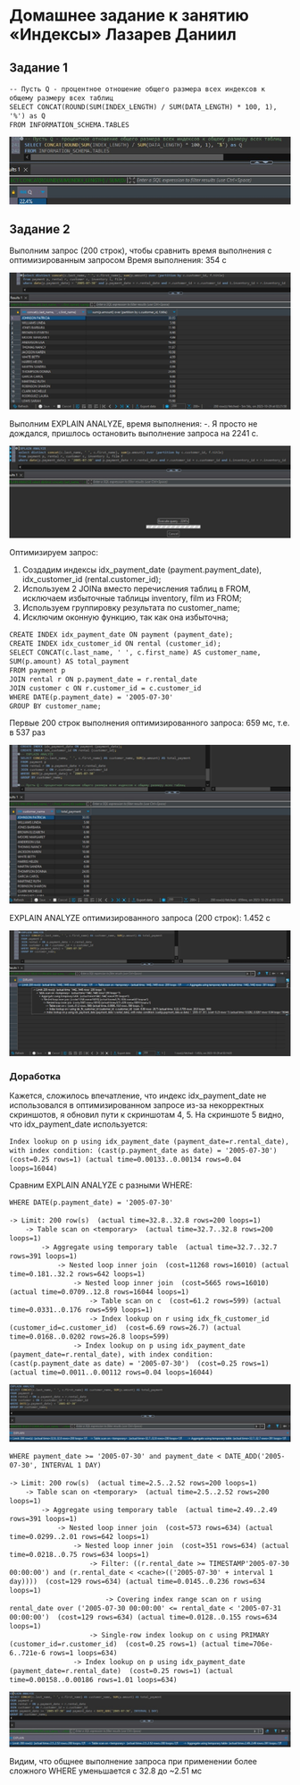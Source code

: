 # Домашнее задание к занятию «Индексы» Лазарев Даниил
## Задание 1

```
-- Пусть Q - процентное отношение общего размера всех индексов к общему размеру всех таблиц
SELECT CONCAT(ROUND(SUM(INDEX_LENGTH) / SUM(DATA_LENGTH) * 100, 1), '%') as Q
FROM INFORMATION_SCHEMA.TABLES
```
![Скриншот-1](https://github.com/n123tw/netology-sysadm-db-is/blob/main/12-05/img/1.jpg)

## Задание 2

Выполним запрос (200 строк), чтобы сравнить время выполнения с оптимизированным запросом
Время выполнения: 354 с

![Скриншот-2](https://github.com/n123tw/netology-sysadm-db-is/blob/main/12-05/img/2.jpg)

Выполним EXPLAIN ANALYZE, время выполнения: -. Я просто не дождался, пришлось остановить выполнение запроса на 2241 с.

![Скриншот-3](https://github.com/n123tw/netology-sysadm-db-is/blob/main/12-05/img/3.jpg)

Оптимизируем запрос:

1) Создадим индексы idx_payment_date (payment.payment_date), idx_customer_id (rental.customer_id);
2) Используем 2 JOINа вместо перечисления таблиц в FROM, исключаем избыточные таблицы inventory, film из FROM;
3) Используем группировку результата по customer_name;
4) Исключим оконную функцию, так как она избыточна;

```
CREATE INDEX idx_payment_date ON payment (payment_date);
CREATE INDEX idx_customer_id ON rental (customer_id);
SELECT CONCAT(c.last_name, ' ', c.first_name) AS customer_name, SUM(p.amount) AS total_payment
FROM payment p
JOIN rental r ON p.payment_date = r.rental_date
JOIN customer c ON r.customer_id = c.customer_id
WHERE DATE(p.payment_date) = '2005-07-30'
GROUP BY customer_name;
```



Первые 200 строк выполнения оптимизированного запроса: 659 мс, т.е. в 537 раз

![Скриншот-4](https://github.com/n123tw/netology-sysadm-db-is/blob/main/12-05/img/4.jpg)

EXPLAIN ANALYZE оптимизированного запроса (200 строк): 1.452 с

![Скриншот-5](https://github.com/n123tw/netology-sysadm-db-is/blob/main/12-05/img/5.jpg)


### Доработка

Кажется, сложилось впечатление, что индекс idx_payment_date не использовался в оптимизированном запросе из-за некорректных скриншотов, я обновил пути к скриншотам 4, 5.
На скриншоте 5 видно, что idx_payment_date используется:
```
Index lookup on p using idx_payment_date (payment_date=r.rental_date), with index condition: (cast(p.payment_date as date) = '2005-07-30')  (cost=0.25 rows=1) (actual time=0.00133..0.00134 rows=0.04 loops=16044)
```

Сравним EXPLAIN ANALYZE с разными WHERE:

```
WHERE DATE(p.payment_date) = '2005-07-30'

-> Limit: 200 row(s)  (actual time=32.8..32.8 rows=200 loops=1)
    -> Table scan on <temporary>  (actual time=32.7..32.8 rows=200 loops=1)
        -> Aggregate using temporary table  (actual time=32.7..32.7 rows=391 loops=1)
            -> Nested loop inner join  (cost=11268 rows=16010) (actual time=0.181..32.2 rows=642 loops=1)
                -> Nested loop inner join  (cost=5665 rows=16010) (actual time=0.0709..12.8 rows=16044 loops=1)
                    -> Table scan on c  (cost=61.2 rows=599) (actual time=0.0331..0.176 rows=599 loops=1)
                    -> Index lookup on r using idx_fk_customer_id (customer_id=c.customer_id)  (cost=6.69 rows=26.7) (actual time=0.0168..0.0202 rows=26.8 loops=599)
                -> Index lookup on p using idx_payment_date (payment_date=r.rental_date), with index condition: (cast(p.payment_date as date) = '2005-07-30')  (cost=0.25 rows=1) (actual time=0.0011..0.00112 rows=0.04 loops=16044)
```

![Скриншот-6](https://github.com/n123tw/netology-sysadm-db-is/blob/main/12-05/img/6.jpg)

```
WHERE payment_date >= '2005-07-30' and payment_date < DATE_ADD('2005-07-30', INTERVAL 1 DAY)

-> Limit: 200 row(s)  (actual time=2.5..2.52 rows=200 loops=1)
    -> Table scan on <temporary>  (actual time=2.5..2.52 rows=200 loops=1)
        -> Aggregate using temporary table  (actual time=2.49..2.49 rows=391 loops=1)
            -> Nested loop inner join  (cost=573 rows=634) (actual time=0.0299..2.01 rows=642 loops=1)
                -> Nested loop inner join  (cost=351 rows=634) (actual time=0.0218..0.75 rows=634 loops=1)
                    -> Filter: ((r.rental_date >= TIMESTAMP'2005-07-30 00:00:00') and (r.rental_date < <cache>(('2005-07-30' + interval 1 day))))  (cost=129 rows=634) (actual time=0.0145..0.236 rows=634 loops=1)
                        -> Covering index range scan on r using rental_date over ('2005-07-30 00:00:00' <= rental_date < '2005-07-31 00:00:00')  (cost=129 rows=634) (actual time=0.0128..0.155 rows=634 loops=1)
                    -> Single-row index lookup on c using PRIMARY (customer_id=r.customer_id)  (cost=0.25 rows=1) (actual time=706e-6..721e-6 rows=1 loops=634)
                -> Index lookup on p using idx_payment_date (payment_date=r.rental_date)  (cost=0.25 rows=1) (actual time=0.00158..0.00186 rows=1.01 loops=634)
```

![Скриншот-7](https://github.com/n123tw/netology-sysadm-db-is/blob/main/12-05/img/7.jpg)

Видим, что общнее выполнение запроса при применении более сложного WHERE уменьшается с 32.8 до ~2.51 мс